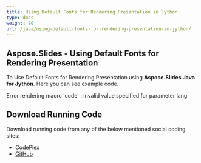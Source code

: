 ```yaml
---
title: Using Default Fonts for Rendering Presentation in Jython
type: docs
weight: 80
url: /java/using-default-fonts-for-rendering-presentation-in-jython/
---
```


## **Aspose.Slides - Using Default Fonts for Rendering Presentation**
To Use Default Fonts for Rendering Presentation using **Aspose.Slides Java for Jython**. Here you can see example code.

Error rendering macro 'code' : Invalid value specified for parameter lang
## **Download Running Code**
Download running code from any of the below mentioned social coding sites:

- [CodePlex](https://asposeslidesjavajython.codeplex.com/releases/view/620122)
- [GitHub](https://github.com/aspose-slides/Aspose.Slides-for-Java/releases/tag/Aspose.Slides_Java_for_Jython-v1.0)

